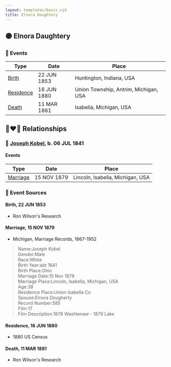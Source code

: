 ```yaml
---
layout: templates/basic.njk
title: Elnora Daughtery
---
```

## 🟣 Elnora Daughtery

### 📆 Events

Type | Date | Place
------ | ------ | ------
[Birth](#event-event-3) | 22 JUN 1853 | Huntington, Indiana, USA
[Residence](#event-event-0) | 16 JUN 1880 | Union Township, Antrim, Michigan, USA
[Death](#event-event-5) | 11 MAR 1881 | Isabella, Michigan, USA

## 👩‍❤️‍👨 Relationships

### 🔵 [Joseph Kobel](/people/4/44694656), b. 06 JUL 1841

#### Events

Type | Date | Place
------ | ------ | ------
[Marriage](#event-family-0-event-0) | 15 NOV 1879 | Lincoln, Isabella, Michigan, USA
### 📰 Event Sources

#### <a id="event-event-3"></a> Birth, 22 JUN 1853
* Ron Wilson's Research

#### <a id="event-family-0-event-0"></a> Marriage, 15 NOV 1879
* Michigan, Marriage Records, 1867-1952
>   
  > Name:Joseph Kobel  
  > Gender:Male  
  > Race:White  
  > Birth Year:abt 1841  
  > Birth Place:Ohio  
  > Marriage Date:15 Nov 1879  
  > Marriage Place:Lincoln, Isabella, Michigan, USA  
  > Age:38  
  > Residence Place:Union Isabella Co  
  > Spouse:Elnora Dougherty  
  > Record Number:585  
  > Film:17  
  > Film Description:1878 Washtenaw - 1879 Lake

#### <a id="event-event-0"></a> Residence, 16 JUN 1880
* 1880 US Census
#### <a id="event-event-5"></a> Death, 11 MAR 1881
* Ron Wilson's Research

